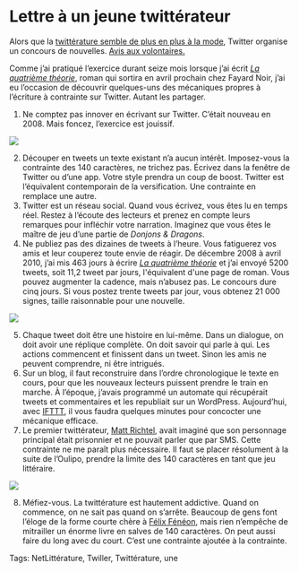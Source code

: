 # Lettre à un jeune twittérateur

Alors que la [twittérature semble de plus en plus à la mode](http://www.lemonde.fr/livres/article/2012/10/03/la-twitterature-une-nouvelle-invention_1768967_3260.html), Twitter organise un concours de nouvelles. [Avis aux volontaires.](http://blog.fr.twitter.com/2012/10/festival-de-la-fiction.html)

Comme j’ai pratiqué l’exercice durant seize mois lorsque j’ai écrit [*La quatrième théorie*](http://blog.tcrouzet.com/la-quatrieme-theorie/), roman qui sortira en avril prochain chez Fayard Noir, j’ai eu l’occasion de découvrir quelques-uns des mécaniques propres à l’écriture à contrainte sur Twitter. Autant les partager.

1. Ne comptez pas innover en écrivant sur Twitter. C’était nouveau en 2008. Mais foncez, l’exercice est jouissif.

![](http://blog.tcrouzet.comhttps://tcrouzet.com/images_tc/2012/08/4tfirst-450x207.png)

2. Découper en tweets un texte existant n’a aucun intérêt. Imposez-vous la contrainte des 140 caractères, ne trichez pas. Écrivez dans la fenêtre de Twitter ou d’une app. Votre style prendra un coup de boost. Twitter est l’équivalent contemporain de la versification. Une contrainte en remplace une autre.
3. Twitter est un réseau social. Quand vous écrivez, vous êtes lu en temps réel. Restez à l’écoute des lecteurs et prenez en compte leurs remarques pour infléchir votre narration. Imaginez que vous êtes le maître de jeu d’une partie de *Donjons &amp; Dragons*.
4. Ne publiez pas des dizaines de tweets à l’heure. Vous fatiguerez vos amis et leur couperez toute envie de réagir. De décembre 2008 à avril 2010, j’ai mis 463 jours à écrire [*La quatrième théorie*](http://blog.tcrouzet.com/la-quatrieme-theorie/) et j’ai envoyé 5200 tweets, soit 11,2 tweet par jours, l'équivalent d'une page de roman. Vous pouvez augmenter la cadence, mais n’abusez pas. Le concours dure cinq jours. Si vous postez trente tweets par jour, vous obtenez 21 000 signes, taille raisonnable pour une nouvelle.

![](http://blog.tcrouzet.comhttps://tcrouzet.com/images_tc/2012/08/4ttweets.png)

5. Chaque tweet doit être une histoire en lui-même. Dans un dialogue, on doit avoir une réplique complète. On doit savoir qui parle à qui. Les actions commencent et finissent dans un tweet. Sinon les amis ne peuvent comprendre, ni être intrigués.
6. Sur un blog, il faut reconstruire dans l’ordre chronologique le texte en cours, pour que les nouveaux lecteurs puissent prendre le train en marche. À l’époque, j’avais programmé un automate qui récupérait tweets et commentaires et les republiait sur un WordPress. Aujourd’hui, avec [IFTTT](https://ifttt.com), il vous faudra quelques minutes pour concocter une mécanique efficace.
7. Le premier twittérateur, [Matt Richtel](http://bits.blogs.nytimes.com/2008/08/29/introducing-the-twiller/), avait imaginé que son personnage principal était prisonnier et ne pouvait parler que par SMS. Cette contrainte ne me paraît plus nécessaire. Il faut se placer résolument à la suite de l’Oulipo, prendre la limite des 140 caractères en tant que jeu littéraire.

![](http://blog.tcrouzet.comhttps://tcrouzet.com/images_tc/2012/11/4tlrichtel-450x207.png)

8. Méfiez-vous. La twittérature est hautement addictive. Quand on commence, on ne sait pas quand on s’arrête. Beaucoup de gens font l’éloge de la forme courte chère à [Félix Fénéon](http://fr.wikipedia.org/wiki/Nouvelles_en_trois_lignes), mais rien n’empêche de mitrailler un énorme livre en salves de 140 caractères. On peut aussi faire du long avec du court. C’est une contrainte ajoutée à la contrainte.

Tags: NetLittérature, Twiller, Twittérature, une